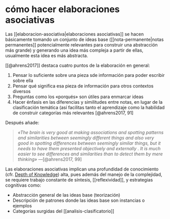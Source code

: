 # cómo hacer elaboraciones asociativas
Las [[elaboracion-asociativa|elaboraciones asociativas]] se hacen básicamente tomando un conjunto de ideas base ([[nota-permanente|notas permanentes]] potencialmente relevantes para construir una abstracción más grande) y generando una idea más compleja a partir de ellas, usualmente esta idea es más abstracta.

[[@ahrens2017]] destaca cuatro puntos de la elaboración en general:

1. Pensar lo suficiente sobre una pieza sde información para poder escribir sobre ella 
2. Pensar qué significa esa pieza de información para otros contextos diversos
3. Preguntas como los «porqués» son útiles para enmarcar ideas
4. Hacer énfasis en las diferencias y similitudes entre notas, en lugar de la clasificación temática (así facilitas tanto el aprendizaje como la habilidad de construir categorías más relevantes [@ahrens2017, 91]

Después añade:

>*«The brain is very good at making associations and spotting patterns and similarities between seemingly different things and also very good in spotting differences between seemingly similar things, but it needs to have them presented objectively and externally . It is much easier to see differences and similarities than to detect them by mere thinking»* —[@ahrens2017, 99]

Las elaboraciones asociativas implican una profundidad de conocimiento (cfr. [Depth of Knowledge](https://www.aps.edu/sapr/documents/resources/Webbs_DOK_Guide.pdf)) alta, pues además del manejo de la complejidad, se requiere trabajo constante de síntesis, [[reflexividad]], y estrategias cognitivas como:

-  Abstracción general de las ideas base (teorización)
-  Descripción de patrones donde las ideas base son instancias o ejemplos
-  Categorías surgidas del [[analisis-clasificatorio]]
